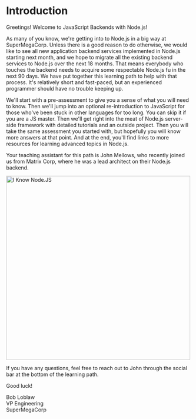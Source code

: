 # Introduction

Greetings!  Welcome to JavaScript Backends with Node.js!

As many of you know, we're getting into to Node.js in a big way at SuperMegaCorp. Unless there is a good reason to do otherwise, we would like to see all new application backend services implemented in Node.js starting next month, and we hope to migrate all the existing backend services to Node.js over the next 18 months. That means everybody who touches the backend needs to acquire some respectable Node.js fu in the next 90 days. We have put together this learning path to help with that process. It's relatively short and fast-paced, but an experienced programmer should have no trouble keeping up.

We'll start with a pre-assessment to give you a sense of what you will need to know. Then we'll jump into an optional re-introduction to JavaScript for those who've been stuck in other languages for too long. You can skip it if you are a JS master. Then we'll get right into the meat of Node.js server-side framework with detailed tutorials and an outside project. Then you will take the same assessment you started with, but hopefully you will know more answers at that point. And at the end, you'll find links to more resources for learning advanced topics in Node.js.

Your teaching assistant for this path is John Mellows, who recently joined us from Matrix Corp, where he was a lead architect on their Node.js backend.

<img src="http://vignette4.wikia.nocookie.net/matrix/images/8/88/Neo_stops_bullets_2.JPG/revision/latest?cb=20060831032053" alt="I Know Node.JS" style="width:500px;">

If you have any questions, feel free to reach out to John through the social bar at the bottom of the learning path.

Good luck!

Bob Loblaw  
VP Engineering  
SuperMegaCorp
